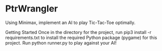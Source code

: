 # PtrWrangler

Using Minimax, implement an AI to play Tic-Tac-Toe optimally.

Getting Started
Once in the directory for the project, run pip3 install -r requirements.txt to install the required Python package (pygame) for this project.
Run python runner.py to play against your AI!

